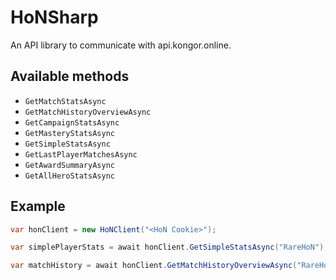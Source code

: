 # HoNSharp

An API library to communicate with api.kongor.online.

## Available methods

* `GetMatchStatsAsync`
* `GetMatchHistoryOverviewAsync`
* `GetCampaignStatsAsync`
* `GetMasteryStatsAsync`
* `GetSimpleStatsAsync`
* `GetLastPlayerMatchesAsync`
* `GetAwardSummaryAsync`
* `GetAllHeroStatsAsync`

## Example

```csharp
var honClient = new HoNClient("<HoN Cookie>");

var simplePlayerStats = await honClient.GetSimpleStatsAsync("RareHoN");

var matchHistory = await honClient.GetMatchHistoryOverviewAsync("RareHoN", Map.Midwars);
```
